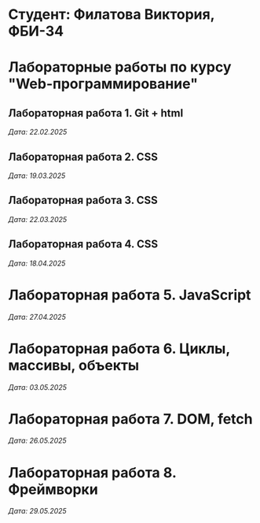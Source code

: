 # Студент: Филатова Виктория, ФБИ-34

# Лабораторные работы по курсу "Web-программирование"

## Лабораторная работа 1. Git + html

*Дата: 22.02.2025*

## Лабораторная работа 2. CSS

*Дата: 19.03.2025*

## Лабораторная работа 3. CSS

*Дата: 22.03.2025*

## Лабораторная работа 4. CSS

*Дата: 18.04.2025*

# Лабораторная работа 5. JavaScript

*Дата: 27.04.2025*

# Лабораторная работа 6. Циклы, массивы, объекты 

*Дата: 03.05.2025*

# Лабораторная работа 7. DOM, fetch

*Дата: 26.05.2025*

# Лабораторная работа 8. Фреймворки

*Дата: 29.05.2025*



